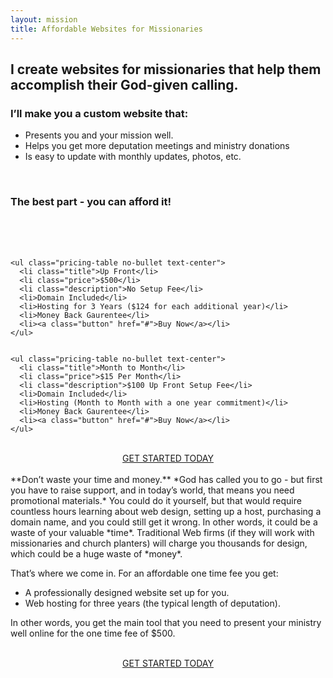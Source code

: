 ```yaml
---
layout: mission
title: Affordable Websites for Missionaries
---
```



## I create websites for missionaries that help them accomplish their God-given calling.
### I’ll make you a custom website that:

- Presents you and your mission well.
- Helps you get more deputation meetings and ministry donations
- Is easy to update with monthly updates, photos, etc.

<br>

### The best part - you can afford it!


<br>
<br>

<br>
<div class="row">
  <div class="column medium-4">

    <ul class="pricing-table no-bullet text-center">
      <li class="title">Up Front</li>
      <li class="price">$500</li>
      <li class="description">No Setup Fee</li>
      <li>Domain Included</li>
      <li>Hosting for 3 Years ($124 for each additional year)</li>
      <li>Money Back Gaurentee</li>
      <li><a class="button" href="#">Buy Now</a></li>
    </ul>
 
  </div>
  <div class="column medium-4">

    <ul class="pricing-table no-bullet text-center">
      <li class="title">Month to Month</li>
      <li class="price">$15 Per Month</li>
      <li class="description">$100 Up Front Setup Fee</li>
      <li>Domain Included</li>
      <li>Hosting (Month to Month with a one year commitment)</li>
      <li>Money Back Gaurentee</li>
      <li><a class="button" href="#">Buy Now</a></li>
    </ul>

  </div>
</div>

<br>
<div style="text-align: center;">
<a class="button" href="http://ryanhaydenwebsites.com/contact.html">GET STARTED TODAY</a> 
</div>
<br>
**Don’t waste your time and money.** *God has called you to go - but first you have to raise support, and in today’s world, that means you need promotional materials.*  You could do it yourself, but that would require countless hours learning about web design, setting up a host, purchasing a domain name, and you could still get it wrong.  In other words, it could be a waste of your valuable *time*.  Traditional Web firms (if they will work with missionaries and church planters) will charge you thousands for design, which could be a huge waste of *money*.

That’s where we come in.  For an affordable one time fee you get:


- A professionally designed website set up for you.
- Web hosting for three years (the typical length of deputation). 

In other words, you get the main tool that you need to present your ministry well online for the one time fee of $500.    
<br>
<div style="text-align: center;">
<a class="button" href="http://ryanhaydenwebsites.com/contact.html">GET STARTED TODAY</a> 
</div>
<br>

